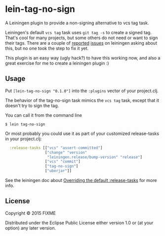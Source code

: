 # lein-tag-no-sign

A Leiningen plugin to provide a non-signing alternative to vcs tag task.

Leiningen's default `vcs tag` task uses `git tag -s` to create a signed tag. That's cool for many projects, but some others do not need or want to sign their tags. There are a couple of [reported](https://github.com/technomancy/leiningen/issues/1873) [issues](https://github.com/technomancy/leiningen/issues/1799) on leiningen asking about this, but no one took the step to fix it yet.

This plugin is an easy way (ugly hack?) to have this working now, and also a great exercise for me to create a leiningen plugin :)

## Usage

Put `[lein-tag-no-sign "0.1.0"]` into the `:plugins` vector of your project.clj.

The behavior of the tag-no-sign task mimics the `vcs tag` task, except that it doesn't try to sign the tag.

You can call it from the command line

    $ lein tag-no-sign

Or most probably you could use it as part of your customized release-tasks in your project.clj:

```clojure
  :release-tasks [["vcs" "assert-committed"]
                  ["change" "version"
                   "leiningen.release/bump-version" "release"]
                  ["vcs" "commit"]
                  ["tag-no-sign"]
                  ["uberjar"]]
```

See the leiningen doc about [Overriding the default :release-tasks](https://github.com/technomancy/leiningen/blob/master/doc/DEPLOY.md#overriding-the-default-release-tasks) for more info.


## License

Copyright © 2015 FIXME

Distributed under the Eclipse Public License either version 1.0 or (at
your option) any later version.
